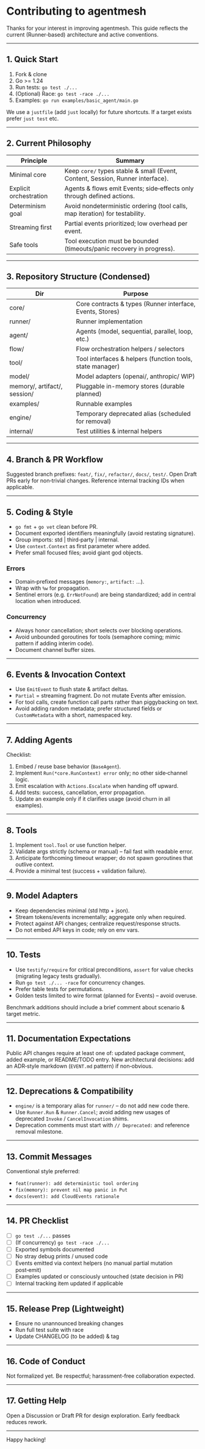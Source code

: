 # Contributing to agentmesh

Thanks for your interest in improving agentmesh. This guide reflects the current (Runner‑based) architecture and active conventions.

---
## 1. Quick Start
1. Fork & clone
2. Go >= 1.24
3. Run tests: `go test ./...`
4. (Optional) Race: `go test -race ./...`
5. Examples: `go run examples/basic_agent/main.go`

We use a `justfile` (add `just` locally) for future shortcuts. If a target exists prefer `just test` etc.

---
## 2. Current Philosophy
| Principle | Summary |
|-----------|---------|
| Minimal core | Keep `core/` types stable & small (Event, Content, Session, Runner interface). |
| Explicit orchestration | Agents & flows emit Events; side‑effects only through defined actions. |
| Determinism goal | Avoid nondeterministic ordering (tool calls, map iteration) for testability. |
| Streaming first | Partial events prioritized; low overhead per event. |
| Safe tools | Tool execution must be bounded (timeouts/panic recovery in progress). |

---
## 3. Repository Structure (Condensed)
| Dir | Purpose |
|-----|---------|
| core/ | Core contracts & types (Runner interface, Events, Stores) |
| runner/ | Runner implementation |
| agent/ | Agents (model, sequential, parallel, loop, etc.) |
| flow/ | Flow orchestration helpers / selectors |
| tool/ | Tool interfaces & helpers (function tools, state manager) |
| model/ | Model adapters (openai/, anthropic/ WIP) |
| memory/, artifact/, session/ | Pluggable in-memory stores (durable planned) |
| examples/ | Runnable examples |
| engine/ | Temporary deprecated alias (scheduled for removal) |
| internal/ | Test utilities & internal helpers |

---
## 4. Branch & PR Workflow
Suggested branch prefixes: `feat/`, `fix/`, `refactor/`, `docs/`, `test/`. Open Draft PRs early for non‑trivial changes. Reference internal tracking IDs when applicable.

---
## 5. Coding & Style
* `go fmt` + `go vet` clean before PR.
* Document exported identifiers meaningfully (avoid restating signature).
* Group imports: std | third‑party | internal.
* Use `context.Context` as first parameter where added.
* Prefer small focused files; avoid giant god objects.

### Errors
* Domain‑prefixed messages (`memory:`, `artifact:` ...).
* Wrap with `%w` for propagation.
* Sentinel errors (e.g. `ErrNotFound`) are being standardized; add in central location when introduced.

### Concurrency
* Always honor cancellation; short selects over blocking operations.
* Avoid unbounded goroutines for tools (semaphore coming; mimic pattern if adding interim code).
* Document channel buffer sizes.

---
## 6. Events & Invocation Context
* Use `EmitEvent` to flush state & artifact deltas.
* `Partial` = streaming fragment. Do not mutate Events after emission.
* For tool calls, create function call parts rather than piggybacking on text.
* Avoid adding random metadata; prefer structured fields or `CustomMetadata` with a short, namespaced key.


---
## 7. Adding Agents
Checklist:
1. Embed / reuse base behavior (`BaseAgent`).
2. Implement `Run(*core.RunContext) error` only; no other side‑channel logic.
3. Emit escalation with `Actions.Escalate` when handing off upward.
4. Add tests: success, cancellation, error propagation.
5. Update an example only if it clarifies usage (avoid churn in all examples).

---
## 8. Tools
1. Implement `tool.Tool` or use function helper.
2. Validate args strictly (schema or manual) – fail fast with readable error.
3. Anticipate forthcoming timeout wrapper; do not spawn goroutines that outlive context.
4. Provide a minimal test (success + validation failure).

---
## 9. Model Adapters
* Keep dependencies minimal (std http + json).
* Stream tokens/events incrementally; aggregate only when required.
* Protect against API changes; centralize request/response structs.
* Do not embed API keys in code; rely on env vars.

---
## 10. Tests
* Use `testify/require` for critical preconditions, `assert` for value checks (migrating legacy tests gradually).
* Run `go test ./... -race` for concurrency changes.
* Prefer table tests for permutations.
* Golden tests limited to wire format (planned for Events) – avoid overuse.

Benchmark additions should include a brief comment about scenario & target metric.

---
## 11. Documentation Expectations
Public API changes require at least one of: updated package comment, added example, or README/TODO entry. New architectural decisions: add an ADR‑style markdown (`EVENT.md` pattern) if non‑obvious.

---
## 12. Deprecations & Compatibility
* `engine/` is a temporary alias for `runner/` – do not add new code there.
* Use `Runner.Run` & `Runner.Cancel`; avoid adding new usages of deprecated `Invoke` / `CancelInvocation` shims.
* Deprecation comments must start with `// Deprecated:` and reference removal milestone.

---
## 13. Commit Messages
Conventional style preferred:
* `feat(runner): add deterministic tool ordering`
* `fix(memory): prevent nil map panic in Put`
* `docs(event): add CloudEvents rationale`

---
## 14. PR Checklist
* [ ] `go test ./...` passes
* [ ] (If concurrency) `go test -race ./...`
* [ ] Exported symbols documented
* [ ] No stray debug prints / unused code
* [ ] Events emitted via context helpers (no manual partial mutation post‑emit)
* [ ] Examples updated or consciously untouched (state decision in PR)
* [ ] Internal tracking item updated if applicable

---
## 15. Release Prep (Lightweight)
* Ensure no unannounced breaking changes
* Run full test suite with race
* Update CHANGELOG (to be added) & tag

---
## 16. Code of Conduct
Not formalized yet. Be respectful; harassment-free collaboration expected.

---
## 17. Getting Help
Open a Discussion or Draft PR for design exploration. Early feedback reduces rework.

---
Happy hacking!
